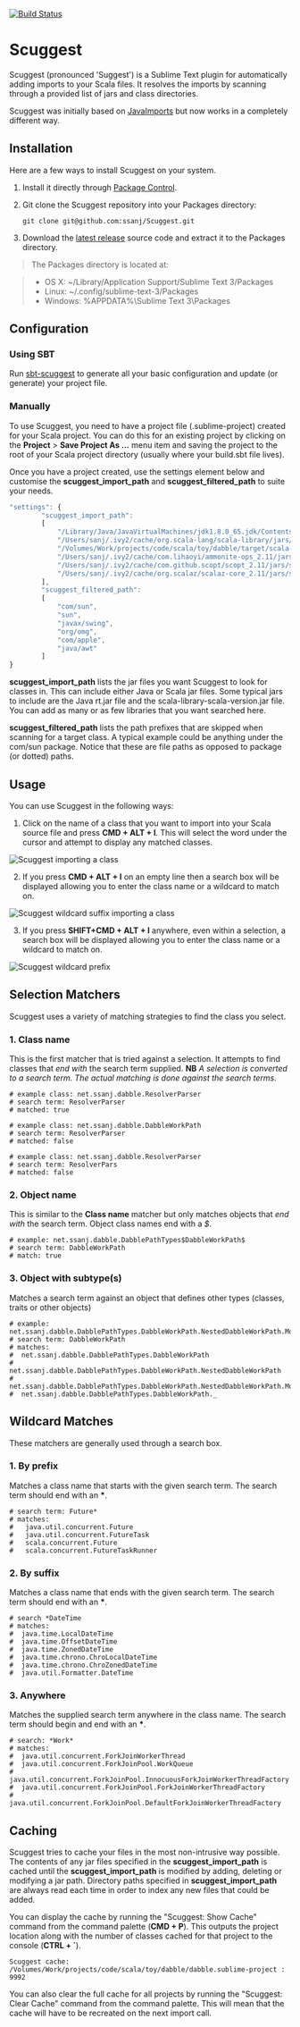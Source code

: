 [![Build Status](https://travis-ci.org/ssanj/Scuggest.svg?branch=master)](https://travis-ci.org/ssanj/Scuggest)

Scuggest
========

Scuggest (pronounced 'Suggest') is a Sublime Text plugin for automatically adding imports to your Scala files. It resolves the imports by scanning through a provided list of jars and class directories.

Scuggest was initially based on [JavaImports](https://github.com/MDeiml/SublimeJavaImports) but now works in a completely different way.

Installation
------------

Here are a few ways to install Scuggest on your system.

1. Install it directly through [Package Control](https://packagecontrol.io/packages/Scuggest).

2. Git clone the Scuggest repository into your Packages directory:

    ```git clone git@github.com:ssanj/Scuggest.git```

3. Download the [latest release](https://github.com/ssanj/Scuggest/releases) source code and extract it to the Packages directory.

> The Packages directory is located at:

> * OS X: ~/Library/Application Support/Sublime Text 3/Packages
> * Linux: ~/.config/sublime-text-3/Packages
> * Windows: %APPDATA%\Sublime Text 3\Packages

Configuration
--------------

### Using SBT

Run [sbt-scuggest](https://github.com/ssanj/sbt-scuggest) to generate all your basic configuration and update (or generate) your project file.

### Manually

To use Scuggest, you need to have a project file (.sublime-project) created for your Scala project. You can do this for an existing project by clicking on the __Project__ > __Save Project As ...__ menu item and saving the project to the root of your Scala project directory (usually where your build.sbt file lives).

Once you have a project created, use the settings element below and customise the __scuggest_import_path__ and __scuggest_filtered_path__ to suite your needs.

```javascript
"settings": {
        "scuggest_import_path":
        [
            "/Library/Java/JavaVirtualMachines/jdk1.8.0_65.jdk/Contents/Home/jre/lib/rt.jar",
            "/Users/sanj/.ivy2/cache/org.scala-lang/scala-library/jars/scala-library-2.11.8.jar",
            "/Volumes/Work/projects/code/scala/toy/dabble/target/scala-2.11/classes",
            "/Users/sanj/.ivy2/cache/com.lihaoyi/ammonite-ops_2.11/jars/ammonite-ops_2.11-0.5.7.jar",
            "/Users/sanj/.ivy2/cache/com.github.scopt/scopt_2.11/jars/scopt_2.11-3.4.0.jar",
            "/Users/sanj/.ivy2/cache/org.scalaz/scalaz-core_2.11/jars/scalaz-core_2.11-7.2.2.jar"
        ],
        "scuggest_filtered_path":
        [
            "com/sun",
            "sun",
            "javax/swing",
            "org/omg",
            "com/apple",
            "java/awt"
        ]
}
```

__scuggest_import_path__ lists the jar files you want Scuggest to look for classes in. This can include either Java or Scala jar files. Some typical jars to include are the Java rt.jar file and the scala-library-scala-version.jar file. You can add as many or as few libraries that you want searched here.

__scuggest_filtered_path__ lists the path prefixes that are skipped when scanning for a target class. A typical example could be anything under the com/sun package. Notice that these are file paths as opposed to package (or dotted) paths.

Usage
-----

You can use Scuggest in the following ways:

1. Click on the name of a class that you want to import into your Scala source file and press __CMD + ALT + I__. This will select the word under the cursor and attempt to display any matched classes.

![Scuggest importing a class](scuggest_import_720.mov.gif)

2. If you press __CMD + ALT + I__ on an empty line then a search box will be displayed allowing you to enter the class name or a wildcard to match on.

![Scuggest wildcard suffix importing a class](scuggest_wildcard_import_720.mov.gif)

3. If you press __SHIFT+CMD + ALT + I__ anywhere, even within a selection, a search box will be displayed allowing you to enter the class name or a wildcard to match on.

![Scuggest wildcard prefix](scuggest_wildcard_prefix_import_720.mov.gif)

Selection Matchers
------------------

Scuggest uses a variety of matching strategies to find the class you select.

### 1. Class name ###

This is the first matcher that is tried against a selection. It attempts to find classes that _end with_ the search term supplied.
__NB__ _A selection is converted to a search term. The actual matching is done against the search terms_.

```
# example class: net.ssanj.dabble.ResolverParser
# search term: ResolverParser
# matched: true
```

```
# example class: net.ssanj.dabble.DabbleWorkPath
# search term: ResolverParser
# matched: false
```

```
# example class: net.ssanj.dabble.ResolverParser
# search term: ResolverPars
# matched: false
```

### 2. Object name ###

This is similar to the __Class name__ matcher but only matches objects that _end with_ the search term. Object class names end with a _$_.

```
# example: net.ssanj.dabble.DabblePathTypes$DabbleWorkPath$
# search term: DabbleWorkPath
# match: true
```

### 3. Object with subtype(s) ###

Matches a search term against an object that defines other types (classes, traits or other objects)

```
# example: net.ssanj.dabble.DabblePathTypes.DabbleWorkPath.NestedDabbleWorkPath.MoreNestedDabbleWorkPath
# search term: DabbleWorkPath
# matches:
#  net.ssanj.dabble.DabblePathTypes.DabbleWorkPath
#  net.ssanj.dabble.DabblePathTypes.DabbleWorkPath.NestedDabbleWorkPath
#  net.ssanj.dabble.DabblePathTypes.DabbleWorkPath.NestedDabbleWorkPath.MoreNestedDabbleWorkPath
#  net.ssanj.dabble.DabblePathTypes.DabbleWorkPath._
```

Wildcard Matches
----------------

These matchers are generally used through a search box.

### 1. By prefix

Matches a class name that starts with the given search term. The search term should end with an __*__.

```
# search term: Future*
# matches:
#   java.util.concurrent.Future
#   java.util.concurrent.FutureTask
#   scala.concurrent.Future
#   scala.concurrent.FutureTaskRunner
```

### 2. By suffix

Matches a class name that ends with the given search term. The search term should end with an __*__.

```
# search *DateTime
# matches:
#  java.time.LocalDateTime
#  java.time.OffsetDateTime
#  java.time.ZonedDateTime
#  java.time.chrono.ChroLocalDateTime
#  java.time.chrono.ChroZonedDateTime
#  java.util.Formatter.DateTime
```

### 3. Anywhere

Matches the supplied search term anywhere in the class name. The search term should begin and end with an __*__.

```
# search: *Work*
# matches:
#  java.util.concurrent.ForkJoinWorkerThread
#  java.util.concurrent.ForkJoinPool.WorkQueue
#  java.util.concurrent.ForkJoinPool.InnocuousForkJoinWorkerThreadFactory
#  java.util.concurrent.ForkJoinPool.ForkJoinWorkerThreadFactory
#  java.util.concurrent.ForkJoinPool.DefaultForkJoinWorkerThreadFactory

```

Caching
-------

Scuggest tries to cache your files in the most non-intrusive way possible. The contents of any jar files specified in the __scuggest_import_path__ is cached until the __scuggest_import_path__ is modified by adding, deleting or modifying a jar path. Directory paths specified in __scuggest_import_path__ are always read each time in order to index any new files that could be added.

You can display the cache by running the "Scuggest: Show Cache" command from the command palette (__CMD + P__). This outputs the project location along with the number of classes cached for that project to the console (__CTRL + `__).
```
Scuggest cache:
/Volumes/Work/projects/code/scala/toy/dabble/dabble.sublime-project : 9992
```

You can also clear the full cache for all projects by running the "Scuggest: Clear Cache" command from the command palette. This will mean that the cache will have to be recreated on the next import call.